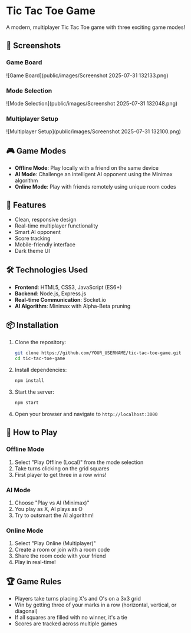 # Tic Tac Toe Game
A modern, multiplayer Tic Tac Toe game with three exciting game modes!

## 📸 Screenshots

### Game Board
![Game Board](public/images/Screenshot 2025-07-31 132133.png)

### Mode Selection
![Mode Selection](public/images/Screenshot 2025-07-31 132048.png)

### Multiplayer Setup
![Multiplayer Setup](public/images/Screenshot 2025-07-31 132100.png)

## 🎮 Game Modes
- **Offline Mode**: Play locally with a friend on the same device
- **AI Mode**: Challenge an intelligent AI opponent using the Minimax algorithm
- **Online Mode**: Play with friends remotely using unique room codes

## 🚀 Features
- Clean, responsive design
- Real-time multiplayer functionality
- Smart AI opponent
- Score tracking
- Mobile-friendly interface
- Dark theme UI

## 🛠️ Technologies Used
- **Frontend**: HTML5, CSS3, JavaScript (ES6+)
- **Backend**: Node.js, Express.js
- **Real-time Communication**: Socket.io
- **AI Algorithm**: Minimax with Alpha-Beta pruning

## 📦 Installation
1. Clone the repository:
   ```bash
   git clone https://github.com/YOUR_USERNAME/tic-tac-toe-game.git
   cd tic-tac-toe-game
   ```

2. Install dependencies:
   ```bash
   npm install
   ```

3. Start the server:
   ```bash
   npm start
   ```

4. Open your browser and navigate to `http://localhost:3000`

## 🎯 How to Play

### Offline Mode
1. Select "Play Offline (Local)" from the mode selection
2. Take turns clicking on the grid squares
3. First player to get three in a row wins!

### AI Mode  
1. Choose "Play vs AI (Minimax)" 
2. You play as X, AI plays as O
3. Try to outsmart the AI algorithm!

### Online Mode
1. Select "Play Online (Multiplayer)"
2. Create a room or join with a room code
3. Share the room code with your friend
4. Play in real-time!

## 🏆 Game Rules
- Players take turns placing X's and O's on a 3x3 grid
- Win by getting three of your marks in a row (horizontal, vertical, or diagonal)
- If all squares are filled with no winner, it's a tie
- Scores are tracked across multiple games